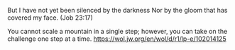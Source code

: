 But I have not yet been silenced by the darkness
Nor by the gloom that has covered my face. (Job 23:17)

You cannot scale a mountain in a single step; however, you can take on the challenge one step at a time. https://wol.jw.org/en/wol/d/r1/lp-e/102014125
